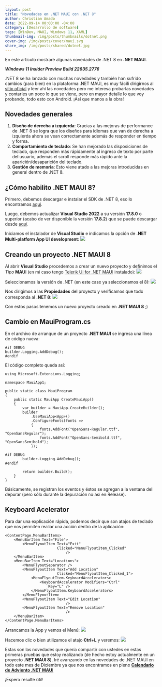 ```yaml
---
layout: post
title: "Novedades en .NET MAUI con .NET 8"
author: Christian Amado
date: 2022-09-14 00:00:00 -04:00
category: [Desarrollo de software]
tags: [WinDev, MAUI, Windows 11, XAML]
thumbnail-img: /img/posts/thumbnails/dotnet.png
cover-img: /img/posts/cover/maui.svg
share_img: /img/posts/shared/dotnet.jpg
---
```


En este artículo mostraré algunas novedades de .NET 8 en **.NET MAUI**.

***Windows 11 Insider Preview Build 22635.2776***

<!--more-->

.NET 8 se ha lanzado con muchas novedades y también han sufrido cambios (para bien) en la plataforma .NET MAUI, es muy fácili dirigirnos al [sitio oficial](https://learn.microsoft.com/es-es/dotnet/maui/whats-new/dotnet-8?view=net-maui-8.0) y leer ahí las novedades pero me interesa probarlas novedades y contarles un poco lo que se viene, pero en mayor detalle lo que voy probando, todo esto con Android. ¡Así que manos a la obra!

## Novedades generales
1. **Diseño de derecha a izquierda**: Gracias a las mejoras de performance de .NET 8 se logra que los diseños para idiomas que van de derecha a izquierda ahora se vean correctamente además de responder en tiempo y forma.  
2. **Comportamiento de teclado**: Se han mejorado las disposiciones de teclado, que responden más rápidamente al ingreso de texto por parte del usuario, además el scroll responde más rápido ante la aparición/desaparición del teclado.  
3. **Gestión de memoria**: Esto viene atado a las mejoras introducidas en general dentro de .NET 8.

## ¿Cómo habilito .NET MAUI 8?
Primero, debemos descargar e instalar el SDK de .NET 8, eso lo encontramos [aquí](https://dotnet.microsoft.com/en-us/download/dotnet/thank-you/sdk-8.0.100-windows-x64-installer).  

Luego, debemos actualizar **Visual Studio 2022** a su versión **17.8.0** o superior (acabo de ver disponible la versión **17.8.2**) que se puede descargar desde [aquí](https://visualstudio.microsoft.com/downloads/).

Iniciamos el instalador de **Visual Studio** e indicamos la opción de **.NET Multi-platform App UI development**:
![](https://i.ibb.co/7bnx4RQ/1.png)

## Creando un proyecto .NET MAUI 8
Al abrir **Visual Studio** procedemos a crear un nuevo proyecto y definimos el *Tipo* **MAUI** (en mi caso tengo [Telerik UI for .NET MAUI](https://www.telerik.com/maui-ui) instalado):
![](https://i.ibb.co/QDyvX8v/2.png)

Seleccionamos la versión de .NET (en este caso ya seleccionamos el 8):
![](https://i.ibb.co/LCZv5vc/3.png)

Nos dirigimos a las **Propiedades** del proyecto y verificamos que todo corresponda al **.NET 8**:
![](https://i.ibb.co/L0NYJSx/4.png)

Con estos pasos tenemos un nuevo proyecto creado en **.NET MAUI 8** ;)

## Cambio en MauiProgram.cs
En el archivo de arranque de un proyecto **.NET MAUI** se ingresa una línea de código nueva:
```
#if DEBUG
builder.Logging.AddDebug();
#endif
```
El código completo queda así:
```
using Microsoft.Extensions.Logging;

namespace MauiApp1;

public static class MauiProgram
{
    public static MauiApp CreateMauiApp()
    {
        var builder = MauiApp.CreateBuilder();
        builder
            .UseMauiApp<App>()
            .ConfigureFonts(fonts =>
            {
                fonts.AddFont("OpenSans-Regular.ttf", "OpenSansRegular");
                fonts.AddFont("OpenSans-Semibold.ttf", "OpenSansSemibold");
            });

#if DEBUG
		builder.Logging.AddDebug();
#endif

        return builder.Build();
    }
}
```
Básicamente, se registran los eventos y éstos se agregan a la ventana del depurar (pero sólo durante la depuración no así en Release).

## Keyboard Acelerator
Para dar una explicación rápida, podemos decir que son atajos de teclado que nos permiten realiar una acción dentro de la aplicación:
```
<ContentPage.MenuBarItems>
    <MenuBarItem Text="File">
        <MenuFlyoutItem Text="Exit"
                        Clicked="MenuFlyoutItem_Clicked"
                            />
    </MenuBarItem>
    <MenuBarItem Text="Locations">
        <MenuFlyoutSeparator />
        <MenuFlyoutItem Text="Add Location"
                        Clicked="MenuFlyoutItem_Clicked_1">
            <MenuFlyoutItem.KeyboardAccelerators>
                <KeyboardAccelerator Modifiers="Ctrl"
                    Key="L" />
            </MenuFlyoutItem.KeyboardAccelerators>
        </MenuFlyoutItem>
        <MenuFlyoutItem Text="Edit Location"
                            />
        <MenuFlyoutItem Text="Remove Location"
                            />
    </MenuBarItem>
</ContentPage.MenuBarItems>
```
Arrancamos la App y vemos el Menú:
![](https://i.ibb.co/FWRFggx/5.png)

Hacemos clic o bien utilizamos el atajo **Ctrl**+**L** y veremos:
![](https://i.ibb.co/dGNdZDc/6.png)

Estas son las novedades que quería compartir con ustedes en estas primeras pruebas que estoy realizando (de hecho estoy actualmente en un proyecto **.NET MAUI 8**). Iré avanzando en las novedades de .NET MAUI en todo este mes de Diciembre ya que nos encontramos en pleno **[Calendario de Adviento .NET MAUI](https://elcamino.dev/calendario-adviento-net-maui-espanol-23)**

¡Espero resulte útil!
